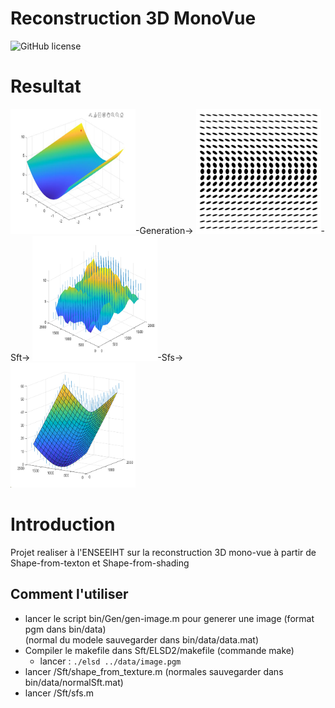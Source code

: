 # Reconstruction 3D MonoVue

![GitHub license](https://img.shields.io/github/license/naoutix/Reconstruction3D_MonoVue)

# Resultat
<img src="bin/Gen/figure/forme.jpg" width ="200" height="200" />-Generation->
<img src="bin/Gen/data/grille.png" width ="200" height="200"/>-Sft->
<img src="bin/Sft/figure/normales_aleatoires.png" width ="200" height="200"/>-Sfs->  
<img src="bin/Sft/figure/final.png" width ="200" height="200"/>
# Introduction
Projet realiser à l'ENSEEIHT sur la reconstruction 3D mono-vue à partir de Shape-from-texton et Shape-from-shading 

## Comment l'utiliser
- lancer le script bin/Gen/gen-image.m pour generer une image (format pgm dans bin/data)  
(normal du modele sauvegarder dans bin/data/data.mat)
- Compiler le makefile dans Sft/ELSD2/makefile (commande make)
  * lancer : `./elsd ../data/image.pgm`
- lancer /Sft/shape_from_texture.m (normales sauvegarder dans bin/data/normalSft.mat)
- lancer /Sft/sfs.m                

